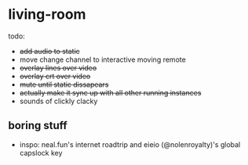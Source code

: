 # living-room
todo: 
- ~~add audio to static~~
- move change channel to interactive moving remote
- ~~overlay lines over video~~
- ~~overlay crt over video~~
- ~~mute until static dissapears~~
- ~~actually make it sync up with all other running instances~~
- sounds of clickly clacky

## boring stuff
- inspo: neal.fun's internet roadtrip and eieio (@nolenroyalty)'s global capslock key